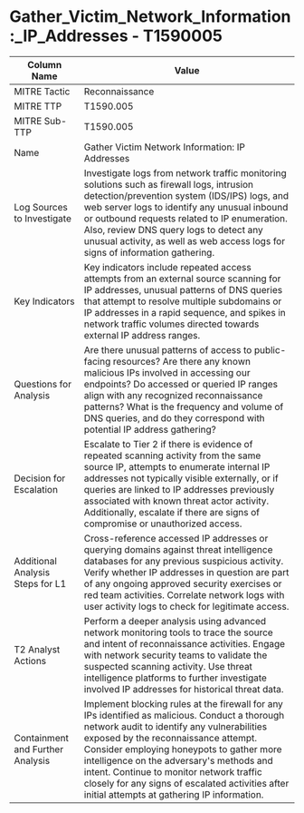 # Gather_Victim_Network_Information:_IP_Addresses - T1590005

| Column Name | Value |
|-------------|-------|
| MITRE Tactic | Reconnaissance |
| MITRE TTP | T1590.005 |
| MITRE Sub-TTP | T1590.005 |
| Name | Gather Victim Network Information: IP Addresses |
| Log Sources to Investigate | Investigate logs from network traffic monitoring solutions such as firewall logs, intrusion detection/prevention system (IDS/IPS) logs, and web server logs to identify any unusual inbound or outbound requests related to IP enumeration. Also, review DNS query logs to detect any unusual activity, as well as web access logs for signs of information gathering. |
| Key Indicators | Key indicators include repeated access attempts from an external source scanning for IP addresses, unusual patterns of DNS queries that attempt to resolve multiple subdomains or IP addresses in a rapid sequence, and spikes in network traffic volumes directed towards external IP address ranges. |
| Questions for Analysis | Are there unusual patterns of access to public-facing resources? Are there any known malicious IPs involved in accessing our endpoints? Do accessed or queried IP ranges align with any recognized reconnaissance patterns? What is the frequency and volume of DNS queries, and do they correspond with potential IP address gathering? |
| Decision for Escalation | Escalate to Tier 2 if there is evidence of repeated scanning activity from the same source IP, attempts to enumerate internal IP addresses not typically visible externally, or if queries are linked to IP addresses previously associated with known threat actor activity. Additionally, escalate if there are signs of compromise or unauthorized access. |
| Additional Analysis Steps for L1 | Cross-reference accessed IP addresses or querying domains against threat intelligence databases for any previous suspicious activity. Verify whether IP addresses in question are part of any ongoing approved security exercises or red team activities. Correlate network logs with user activity logs to check for legitimate access. |
| T2 Analyst Actions | Perform a deeper analysis using advanced network monitoring tools to trace the source and intent of reconnaissance activities. Engage with network security teams to validate the suspected scanning activity. Use threat intelligence platforms to further investigate involved IP addresses for historical threat data. |
| Containment and Further Analysis | Implement blocking rules at the firewall for any IPs identified as malicious. Conduct a thorough network audit to identify any vulnerabilities exposed by the reconnaissance attempt. Consider employing honeypots to gather more intelligence on the adversary's methods and intent. Continue to monitor network traffic closely for any signs of escalated activities after initial attempts at gathering IP information. |
